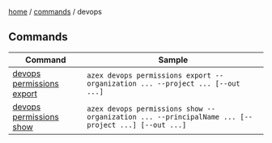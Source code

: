 [home](/readme.md) / [commands](/docs/commands/readme.md) / devops

## Commands

|Command|Sample|
|-|-|
|[devops permissions](/docs/commands/devops/permissions/readme.md) [export](/docs/commands/devops/permissions/export.md)|`azex devops permissions export --organization ... --project ... [--out ...]`|
|[devops permissions](/docs/commands/devops/permissions/readme.md) [show  ](/docs/commands/devops/permissions/show.md  )|`azex devops permissions show --organization ... --principalName ... [--project ...] [--out ...]`|